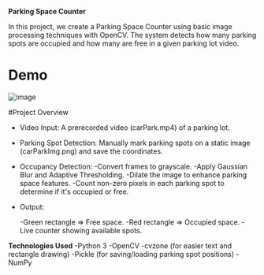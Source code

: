 **Parking Space Counter**

In this project, we create a Parking Space Counter using basic image processing techniques with OpenCV.
The system detects how many parking spots are occupied and how many are free in a given parking lot video.

# Demo

![image](https://github.com/user-attachments/assets/c659ff5b-ad67-4d6c-b7d6-28b64a87d516)

#Project Overview
* Video Input: A prerecorded video (carPark.mp4) of a parking lot.
* Parking Spot Detection: Manually mark parking spots on a static image (carParkImg.png) and save the coordinates.
* Occupancy Detection:
  -Convert frames to grayscale.
  -Apply Gaussian Blur and Adaptive Thresholding.
  -Dilate the image to enhance parking space features.
  -Count non-zero pixels in each parking spot to determine if it's occupied or free.
* Output:

  -Green rectangle => Free space.
  -Red rectangle => Occupied space.
  -Live counter showing available spots.

**Technologies Used**
-Python 3
-OpenCV
-cvzone (for easier text and rectangle drawing)
-Pickle (for saving/loading parking spot positions)
-NumPy
